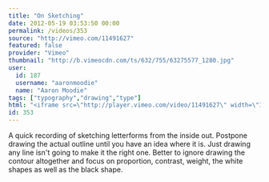 ```yaml
---
title: "On Sketching"
date: 2012-05-19 03:53:50 00:00
permalink: /videos/353
source: "http://vimeo.com/11491627"
featured: false
provider: "Vimeo"
thumbnail: "http://b.vimeocdn.com/ts/632/755/63275577_1280.jpg"
user:
  id: 187
  username: "aaronmoodie"
  name: "Aaron Moodie"
tags: ["typography","drawing","type"]
html: "<iframe src=\"http://player.vimeo.com/video/11491627\" width=\"1280\" height=\"720\" frameborder=\"0\" webkitallowfullscreen mozallowfullscreen allowfullscreen></iframe>"
id: 353
---
```


A quick recording of sketching letterforms from the inside out. Postpone drawing the actual outline until you have an idea where it is. Just drawing any line isn't going to make it the right one. Better to ignore drawing the contour altogether and focus on proportion, contrast, weight, the white shapes as well as the black shape.